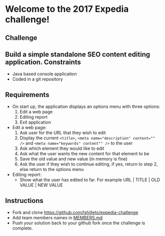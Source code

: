 Welcome to the 2017 Expedia challenge!
====================================================================
Challenge
----------
Build a simple standalone SEO content editing application.
Constraints
------------
* Java based console application
* Coded in a git repository

Requirements
------------
* On start up, the application displays an options menu with three options:
    1. Edit a web page
    2. Editing report
    3. Exit application
* Edit a web page:
    1. Ask user for the URL that they wish to edit
    2. Display the current `<title>`, `<meta name="description" content="" />` and `<meta name="keywords" content"" />` to the user
    3. Ask which element they would like to edit
    4. Ask what the user wants the new content for that element to be
    5. Save the old value and new value (in memory is fine)
    6. Ask the user if they wish to continue editing, if yes, return to step 2, else return to the options menu
* Editing report:
    * Show what the user has edited to far. For example URL | TITLE | OLD VALUE | NEW VALUE 

Instructions
-------------
* Fork and clone <https://github.com/lshilleto/expedia-challenge>
* Add team members names in [MEMBERS.md](MEMBERS.md)
* Push your solution back to your github fork once the challenge is complete.
   